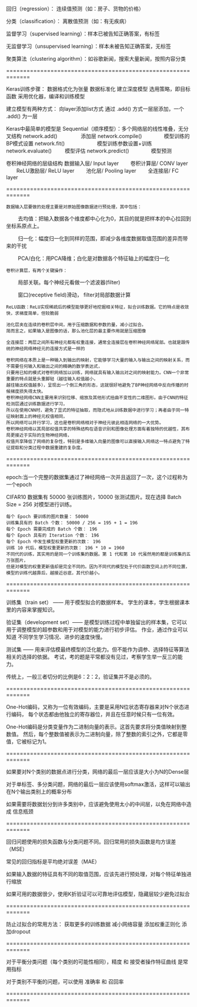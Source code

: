 回归（regression）：     连续值预测（如：房子、货物的价格）

分类（classification）： 离散值预测（如：有无疾病）

监督学习（supervised learning）：样本已被告知正确答案，有标签

无监督学习（unsupervised learning）：样本未被告知正确答案，无标签

聚类算法（clustering algorithm）：如谷歌新闻，搜索大量新闻，按照内容分类

=============================================================

Keras训练步骤：
    数据格式化为张量
    数据标准化
    建立深度模型
    选用策略，即目标函数
    采用优化器，编译和训练模型

建立模型有两种方式：
    向layer添加list方式
    通过 .add() 方式一层层添加，一个 .add() 为一层

Keras中最简单的模型是 Sequential（顺序模型）：多个网络层的线性堆叠，无分叉结构
    network.add()  　　　   　添加层
    network.compile()　　　　 模型训练的BP模式设置
    network.fit()　　　　　　  模型训练参数设置+训练
    network.evaluate()   　　 模型评估
    network.predict()　　　　 模型预测

卷积神经网络的层级结构
   数据输入层/ Input layer
　　卷积计算层/ CONV layer
　　ReLU激励层/ ReLU layer
　　池化层/     Pooling layer
　　全连接层/   FC layer

=============================================================

	数据输入层要做的处理主要是对原始图像数据进行预处理，其中包括：
　　	去均值：把输入数据各个维度都中心化为0，其目的就是把样本的中心拉回到坐标系原点上。

　　    归一化：幅度归一化到同样的范围，即减少各维度数据取值范围的差异而带来的干扰

　　    PCA/白化：用PCA降维；白化是对数据各个特征轴上的幅度归一化

	卷积计算层，有两个关键操作：
　　	 局部关联。每个神经元看做一个滤波器(filter)

　　	 窗口(receptive field)滑动， filter对局部数据计算

	ReLU函数：ReLU实现稀疏后的模型能够更好地挖掘相关特征，拟合训练数据。它的特点是收敛快，求梯度简单，但较脆弱

	池化层夹在连续的卷积层中间，用于压缩数据和参数的量，减小过拟合。
	简而言之，如果输入是图像的话，那么池化层的最主要作用就是压缩图像

	全连接层：两层之间所有神经元都有权重连接，通常全连接层在卷积神经网络尾部。也就是跟传统的神经网络神经元的连接方式是一样的

	卷积网络在本质上是一种输入到输出的映射，它能够学习大量的输入与输出之间的映射关系，而不需要任何输入和输出之间的精确的数学表达式，
	只要用已知的模式对卷积网络加以训练，网络就具有输入输出对之间的映射能力。CNN一个非常重要的特点就是头重脚轻（越往输入权值越小，
	越往输出权值越多），呈现出一个倒三角的形态，这就很好地避免了BP神经网络中反向传播的时候梯度损失得太快。
    卷积神经网络CNN主要用来识别位移、缩放及其他形式扭曲不变性的二维图形。由于CNN的特征检测层通过训练数据进行学习，
    所以在使用CNN时，避免了显式的特征抽取，而隐式地从训练数据中进行学习；再者由于同一特征映射面上的神经元权值相同，
    所以网络可以并行学习，这也是卷积网络相对于神经元彼此相连网络的一大优势。
    卷积神经网络以其局部权值共享的特殊结构在语音识别和图像处理方面有着独特的优越性，其布局更接近于实际的生物神经网络，
    权值共享降低了网络的复杂性，特别是多维输入向量的图像可以直接输入网络这一特点避免了特征提取和分类过程中数据重建的复杂度。

=============================================================

epoch:当一个完整的数据集通过了神经网络一次并且返回了一次，这个过程称为一个epoch

CIFAR10 数据集有 50000 张训练图片，10000 张测试图片。现在选择 Batch Size = 256 对模型进行训练。

	每个 Epoch 要训练的图片数量： 50000
	训练集具有的 Batch 个数： 50000 / 256 = 195 + 1 = 196
	每个 Epoch 需要完成的 Batch 个数： 196
	每个 Epoch 具有的 Iteration 个数： 196
	每个 Epoch 中发生模型权重更新的次数： 196
	训练 10 代后，模型权重更新的次数： 196 * 10 = 1960
	不同代的训练，其实用的是同一个训练集的数据。第 1 代和第 10 代虽然用的都是训练集的五万张图片，
	但是对模型的权重更新值却是完全不同的。因为不同代的模型处于代价函数空间上的不同位置，模型的训练代越靠后，越接近谷底，其代价越小。

=============================================================

训练集（train set） —— 用于模型拟合的数据样本。
    学生的课本，学生根据课本里的内容来掌握知识。

验证集（development set）—— 是模型训练过程中单独留出的样本集，它可以用于调整模型的超参数和用于对模型的能力进行初步评估。
    作业，通过作业可以知道 不同学生学习情况、进步的速度快慢。

测试集 —— 用来评估模最终模型的泛化能力。但不能作为调参、选择特征等算法相关的选择的依据。
    考试，考的题是平常都没有见过，考察学生举一反三的能力。

传统上，一般三者切分的比例是6：2：2，验证集并不是必须的。

=============================================================

One-Hot编码，又称为一位有效编码，主要是采用N位状态寄存器来对N个状态进行编码，
每个状态都由他独立的寄存器位，并且在任意时候只有一位有效。

One-Hot编码是分类变量作为二进制向量的表示。这首先要求将分类值映射到整数值。
然后，每个整数值被表示为二进制向量，除了整数的索引之外，它都是零值，它被标记为1。

=============================================================

如果要对N个类别的数据点进行分类，网络的最后一层应该是大小为N的Dense层

对于单标签、多分类问题，网络的最后一层应该使用softmax激活，这样可以输出在N个输出类别上的概率分布

如果需要将数据划分到许多类别中，应该避免使用太小的中间层，以免在网络中造成 信息瓶颈

=============================================================

回归问题使用的损失函数与分类问题不同。回归常用的损失函数是均方误差（MSE）

常见的回归指标是平均绝对误差（MAE）

如果输入数据的特征具有不同的取值范围，应该先进行预处理，对每个特征单独进行缩放

如果可用的数据很少，使用K折验证可以可靠地评估模型，隐藏层较少避免过拟合

=============================================================

防止过拟合的常用方法：
    获取更多的训练数据
    减小网络容量
    添加权重正则化
    添加dropout

=============================================================

对于平衡分类问题（每个类别的可能性相同），精度 和 接受者操作特征曲线 是常用指标

对于类别不平衡的问题，可以使用 准确率 和 召回率

=============================================================





